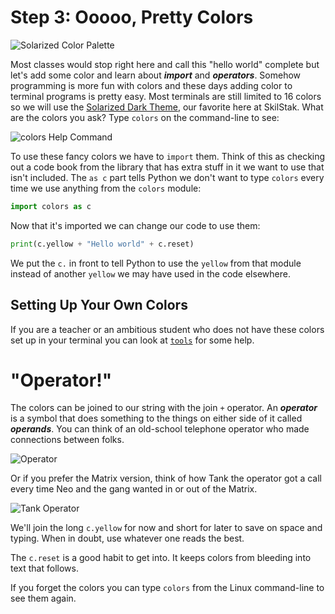 # Step 3: Ooooo, Pretty Colors

![Solarized Color Palette](http://ethanschoonover.com/solarized/img/solarized-palette.png)

Most classes would stop right here and call this "hello world"
complete but let's add some color and learn about ***import*** and
***operators***. Somehow programming is more fun with colors and these
days adding color to terminal programs is pretty easy. Most terminals
are still limited to 16 colors so we will use the [Solarized Dark
Theme](http://ethanschoonover.com/solarized), our favorite here at
SkilStak. What are the colors you ask? Type `colors` on the command-line
to see:

![`colors` Help Command](../img/colors.png)

To use these fancy colors we have to `import` them. Think of this as
checking out a code book from the library that has extra stuff in it we want
to use that isn't included. The `as c` part tells Python we don't want to
type `colors` every time we use anything from the `colors` module:

```python
import colors as c
```

Now that it's imported we can change our code to use them:

```python
print(c.yellow + "Hello world" + c.reset) 
```

We put the `c.` in front to tell Python to use the `yellow` from that
module instead of another `yellow` we may have used in the code elsewhere.

## Setting Up Your Own Colors

If you are a teacher or an ambitious student who does not
have these colors set up in your terminal you can look at
[`tools`](../../tools) for some help.


# "Operator!"

The colors can be joined to our string with the join `+` operator. An
***operator*** is a symbol that does something to the things on either side
of it called ***operands***. You can think of an old-school telephone
operator who made connections between folks.

![Operator](../img/operator.jpg)

Or if you prefer the Matrix version, think of how Tank the operator got
a call every time Neo and the gang wanted in or out of the Matrix.

![Tank Operator](../img/tank.jpg)

We'll join the long `c.yellow` for now and short for later to save on
space and typing. When in doubt, use whatever one reads the best.

The `c.reset` is a good habit to get into. It keeps colors from bleeding
into text that follows.

If you forget the colors you can type `colors` from the Linux command-line
to see them again.

